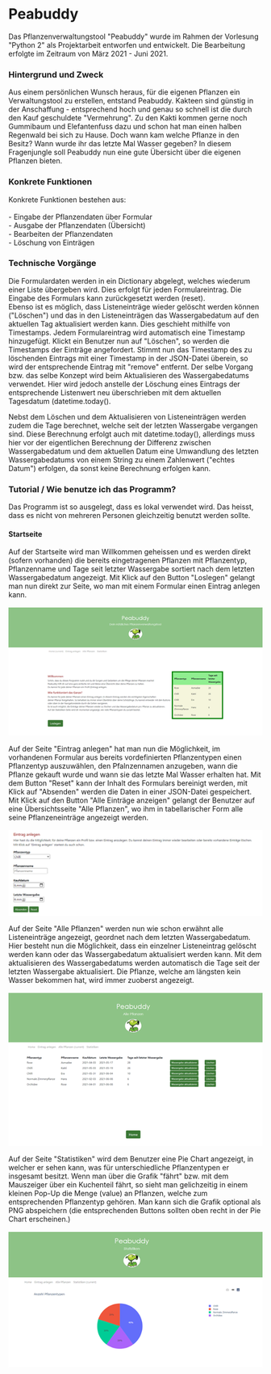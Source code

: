 
<h1>Peabuddy</h1>

<p>Das Pflanzenverwaltungstool "Peabuddy" wurde im Rahmen der Vorlesung "Python 2" als Projektarbeit entworfen und entwickelt. Die Bearbeitung erfolgte im Zeitraum von März 2021 - Juni 2021.</p>


<h3>Hintergrund und Zweck</h2>

<p>Aus einem persönlichen Wunsch heraus, für die eigenen Pflanzen ein Verwaltungstool zu erstellen, entstand Peabuddy. Kakteen sind günstig in der Anschaffung - entsprechend hoch und genau so schnell ist die durch den Kauf geschuldete "Vermehrung". Zu den Kakti kommen gerne noch Gummibaum und Elefantenfuss dazu und schon hat man einen halben Regenwald bei sich zu Hause. Doch wann kam welche Pflanze in den Besitz? Wann wurde ihr das letzte Mal Wasser gegeben? In diesem Fragenjungle soll Peabuddy nun eine gute Übersicht über die eigenen Pflanzen bieten.</p>

<h3>Konkrete Funktionen</h3>

<p>Konkrete Funktionen bestehen aus: <br><br>
  - Eingabe der Pflanzendaten über Formular <br>
  - Ausgabe der Pflanzendaten (Übersicht) <br>
  - Bearbeiten der Pflanzendaten <br>
  - Löschung von Einträgen
</p>

<h3>Technische Vorgänge</h3>

<p> Die Formulardaten werden in ein Dictionary abgelegt, welches wiederum einer Liste übergeben wird. Dies erfolgt für jeden Formulareintrag. Die Eingabe des Formulars kann zurückgesetzt werden (reset). <br>
Ebenso ist es möglich, dass Listeneinträge wieder gelöscht werden können ("Löschen") und das in den Listeneinträgen das Wassergabedatum auf den aktuellen Tag aktualisiert werden kann. Dies geschieht mithilfe von Timestamps.  Jedem Formulareintrag wird automatisch eine Timestamp hinzugefügt. Klickt ein Benutzer nun auf "Löschen", so werden die Timestamps der Einträge angefordert. Stimmt nun das Timestamp des zu löschenden Eintrags mit einer Timestamp in der JSON-Datei überein, so wird der entsprechende Eintrag mit "remove" entfernt. Der selbe Vorgang bzw. das selbe Konzept wird beim Aktualisieren des Wassergabedatums verwendet. Hier wird jedoch anstelle der Löschung eines Eintrags der entsprechende Listenwert neu überschrieben mit dem aktuellen Tagesdatum (datetime.today(). <br>

Nebst dem Löschen und dem Aktualisieren von Listeneinträgen werden zudem die Tage berechnet, welche seit der letzten Wassergabe vergangen sind. Diese Berechnung erfolgt auch mit datetime.today(), allerdings muss hier vor der eigentlichen Berechnung der Differenz zwischen Wassergabedatum und dem aktuellen Datum eine Umwandlung des letzten Wassergabedatums von einem String zu einem Zahlenwert ("echtes Datum") erfolgen, da sonst keine Berechnung erfolgen kann.  
</p>


<h3>Tutorial / Wie benutze ich das Programm?</h3>
<p>
Das Programm ist so ausgelegt, dass es lokal verwendet wird. Das heisst, dass es nicht von mehreren Personen gleichzeitig benutzt werden sollte. 

<h4>Startseite</h4>
<p>Auf der Startseite wird man Willkommen geheissen und es werden direkt (sofern vorhanden) die bereits eingetragenen Pflanzen mit Pflanzentyp, Pflanzenname und Tage seit letzter Wassergabe sortiert nach dem letzten Wassergabedatum angezeigt. Mit Klick auf den Button "Loslegen" gelangt man nun direkt zur Seite, wo man mit einem Formular einen Eintrag anlegen kann. <br><br>
<img src="static/Startseite.png" alt="Startseite">

Auf der Seite "Eintrag anlegen" hat man nun die Möglichkeit, im vorhandenen Formular aus bereits vordefinierten Pflanzentypen einen Pflanzentyp auszuwählen, den Pfalnzennamen anzugeben, wann die Pflanze gekauft wurde und wann sie das letzte Mal Wasser erhalten hat. Mit dem Button "Reset" kann der Inhalt des Formulars bereinigt werden, mit Klick auf "Absenden" werden die Daten in einer JSON-Datei gespeichert.
Mit Klick auf den Button "Alle Einträge anzeigen" gelangt der Benutzer auf eine Übersichtsseite "Alle Pflanzen", wo ihm in tabellarischer Form alle seine Pflanzeneinträge angezeigt werden. <br><br>
<img src="static/EintragAnlegen.png" alt="Eintrag anlegen">

Auf der Seite "Alle Pflanzen" werden nun wie schon erwähnt alle Listeneinträge angezeigt, geordnet nach dem letzten Wassergabedatum. Hier besteht nun die Möglichkeit, dass ein einzelner Listeneintrag gelöscht werden kann oder das Wassergabedatum aktualisiert werden kann. Mit dem aktualisieren des Wassergabedatums werden automatisch die Tage seit der letzten Wassergabe aktualisiert. Die Pflanze, welche am längsten kein Wasser bekommen hat, wird immer zuoberst angezeigt.<br><br>
<img src="static/AllePflanzen.png" alt="AllePflanzen">

Auf der Seite "Statistiken" wird dem Benutzer eine Pie Chart angezeigt, in welcher er sehen kann, was für unterschiedliche Pflanzentypen er insgesamt besitzt. Wenn man über die Grafik "fährt" bzw. mit dem Mauszeiger über ein Kuchenteil fährt, so sieht man gelichzeitig in einem kleinen Pop-Up die Menge (value) an Pflanzen, welche zum entsprechenden Pflanzentyp gehören. Man kann sich die Grafik optional als PNG abspeichern (die entsprechenden Buttons sollten oben recht in der Pie Chart erscheinen.) <br><br>
<img src="static/Statistik.png" alt="Statistik">

</p>


